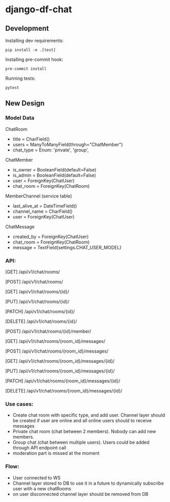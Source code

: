 # django-df-chat


## Development

Installing dev requirements:

```
pip install -e .[test]
```

Installing pre-commit hook:

```
pre-commit install
```

Running tests:

```
pytest
```


## New Design

### Model Data


ChatRoom

- title = CharField()
- users = ManyToManyField(through="ChatMember")
- chat_type = Enum: 'private', 'group',

ChatMember

- is_owner = BooleanField(default=False)
- is_admin = BooleanField(default=False)
- user = ForeignKey(ChatUser)
- chat_room = ForeignKey(ChatRoom)

MemberChannel (service table)

- last_alive_at = DateTimeField()
- channel_name = CharField()
- user = ForeignKey(ChatUser)


ChatMessage

- created_by = ForeignKey(ChatUser)
- chat_room = ForeignKey(ChatRoom)
- message = TextField(settings.CHAT_USER_MODEL)


### API:

[GET]
/api/v1/chat/rooms/

[POST]
/api/v1/chat/rooms/

[GET]
/api/v1/chat/rooms/{id}/

[PUT]
/api/v1/chat/rooms/{id}/

[PATCH]
/api/v1/chat/rooms/{id}/

[DELETE]
/api/v1/chat/rooms/{id}/

[POST]
/api/v1/chat/rooms/{id}/member/

[GET]
/api/v1/chat/rooms/{room_id}/messages/

[POST]
/api/v1/chat/rooms/{room_id}/messages/

[GET]
/api/v1/chat/rooms/{room_id}/messages/{id}/

[PUT]
/api/v1/chat/rooms/{room_id}/messages/{id}/

[PATCH]
/api/v1/chat/rooms/{room_id}/messages/{id}/

[DELETE]
/api/v1/chat/rooms/{room_id}/messages/{id}/


### Use cases:

- Create chat room with specific type, and add user. Channel layer should be created if user are online and all online users should to receive messages
- Private chat room (chat between 2 members). Nobody can add new members.
- Group chat (chat between multiple users). Users could be added through API endpoint call
- moderation part is missed at the moment


### Flow:
- User connected to WS
- Channel layer stored to DB to use it in a future to dynamically subscribe user with a new chatRooms
- on user disconnected channel layer should be removed from DB
